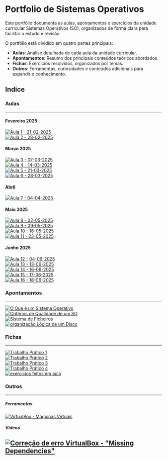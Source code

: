 # Portfolio de Sistemas Operativos

Este portfólio documenta as aulas, apontamentos e exercícios da unidade curricular Sistemas Operativos (SO), organizados de forma clara para facilitar o estudo e revisão.

O portfólio está dividido em quatro partes principais:

- **Aulas**: Análise detalhada de cada aula da unidade curricular.
- **Apontamentos**: Resumo dos principais conteúdos teóricos abordados.
- **Fichas**: Exercícios resolvidos, organizados por temas.
- **Outros**: Ferramentas, curiosidades e conteúdos adicionais para expandir o conhecimento.

## Indice

### Aulas

---

#### Fevereiro 2025

[![Aula 1 - 21-02-2025](https://img.shields.io/badge/Aula%201-21--02--2025-blue?style=for-the-badge)](aulas/21-02-2025.md) <br/>
[![Aula 2 - 28-02-2025](https://img.shields.io/badge/Aula%202-28--02--2025-blue?style=for-the-badge)](aulas/28-02-2025.md) <br/>

#### Março 2025

[![Aula 3 - 07-03-2025](https://img.shields.io/badge/Aula%203-07--03--2025-blue?style=for-the-badge)](aulas/07-03-2025.md) <br/>
[![Aula 4 - 14-03-2025](https://img.shields.io/badge/Aula%204-14--03--2025-blue?style=for-the-badge)](aulas/14-03-2025.md) <br/>
[![Aula 5 - 21-03-2025](https://img.shields.io/badge/Aula%205-21--03--2025-blue?style=for-the-badge)](aulas/21-03-2025.md) <br/>
[![Aula 6 - 28-03-2025](https://img.shields.io/badge/Aula%206-28--03--2025-blue?style=for-the-badge)](aulas/28-03-2025.md) <br/>

#### Abril

[![Aula 7 - 04-04-2025](https://img.shields.io/badge/Aula%207-04--04--2025-blue?style=for-the-badge)](aulas/04-04-2025.md) <br/>

#### Maio 2025

[![Aula 8 - 02-05-2025](https://img.shields.io/badge/Aula%208-02--05--2025-blue?style=for-the-badge)](aulas/02-05-2025.md) <br/>
[![Aula 9 - 09-05-2025](https://img.shields.io/badge/Aula%209-09--05--2025-blue?style=for-the-badge)](aulas/09-05-2025.md) <br/>
[![Aula 10 - 16-05-2025](https://img.shields.io/badge/Aula%2010-16--05--2025-blue?style=for-the-badge)](aulas/16-05-2025.md) <br/>
[![Aula 11 - 23-05-2025](https://img.shields.io/badge/Aula%2011-23--05--2025-blue?style=for-the-badge)](aulas/23-05-2025.md) <br/>

#### Junho 2025

[![Aula 12 - 04-06-2025](https://img.shields.io/badge/Aula%2012-04--06--2025-blue?style=for-the-badge)](aulas/04-06-2025.md) <br/>
[![Aula 13 - 13-06-2025](https://img.shields.io/badge/Aula%2013-13--06--2025-blue?style=for-the-badge)](aulas/13-06-2025.md) <br/>
[![Aula 14 - 16-06-2025](https://img.shields.io/badge/Aula%2014-16--06--2025-blue?style=for-the-badge)](aulas/16-06-2025.md) <br/>
[![Aula 15 - 17-06-2025](https://img.shields.io/badge/Aula%2015-17--06--2025-blue?style=for-the-badge)](aulas/17-06-2025.md) <br/>
[![Aula 16 - 18-06-2025](https://img.shields.io/badge/Aula%2016-18--06--2025-blue?style=for-the-badge)](aulas/18-06-2025.md) <br/>

### Apontamentos

---

[![O Que é um Sistema Operativo](https://img.shields.io/badge/Definição--Sistema%20Operativo-28A745?style=for-the-badge)](apontamentos/definicao_sistema_operativo.md)<br/>
[![Critérios de Qualidade de um SO](https://img.shields.io/badge/Critérios%20de%20Qualidade%20de%20Sistemas%20Operativos-28A745?style=for-the-badge)](apontamentos/criterios_qualidade.md)<br/>
[![Sistema de Ficheiros](https://img.shields.io/badge/Sistema%20de%20Ficheiros%20-28A745?style=for-the-badge)](apontamentos/ficheiros.md)<br/>
[![organização Lógica de um Disco](https://img.shields.io/badge/Organização%20lógica%20de%20um%20disco-28A745?style=for-the-badge)](apontamentos/organizacao_logica_disco.md)<br/>


### Fichas

---

[![Trabalho Prático 1](https://img.shields.io/badge/Trabalho%20Prático%201-orange?style=for-the-badge)](fichas/trabalho_pratico_1.pdf) <br>
[![Trabalho Prático 2](https://img.shields.io/badge/Instalação%20do%20POP!_OS-orange?style=for-the-badge)](fichas/trabalho_pratico_2.pdf) <br>
[![Trabalho Prático 3](https://img.shields.io/badge/Linha%20de%20comandos%20Linux-orange?style=for-the-badge)](fichas/trabalho_pratico_3.pdf) <br>
[![Trabalho Prático 4](https://img.shields.io/badge/Trabalho%20Prático%204-orange?style=for-the-badge)](fichas/trabalho_pratico_4.pdf) <br>
[![exercicios feitos em aula](https://img.shields.io/badge/Exercicios%20dia%2023%20de%20maio-orange?style=for-the-badge)](fichas/trabalho_pratico_4.pdf) <br>

### Outros

---
##### Ferramentas

[![VirtualBox - Máquinas Virtuais](https://img.shields.io/badge/VirtualBox%20-%20Máquinas%20Virtuais-purple?style=for-the-badge)](https://www.virtualbox.org/)

##### Videos 

[![Correção de erro VirtualBox - "Missing Dependencies"](https://img.shields.io/badge/youtube-Correção%20de%20erro%20VirtualBox:%20"Missing%20Dependencies"-FF0000?style=for-the-badge)](https://www.youtube.com/watch?v=IvPdhh70OGM)
---
